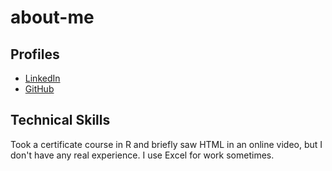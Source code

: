 # about-me

## Profiles
* [LinkedIn](https://www.linkedin.com/in/stephanie-bucharelli-0946141ab/)
* [GitHub](https://github.com/SBucharelli)

## Technical Skills
Took a certificate course in R and briefly saw HTML in an online video, but I don't have any real experience. I use Excel for work sometimes.
